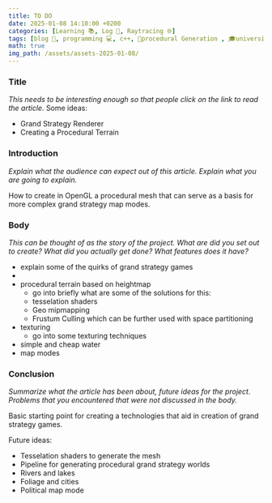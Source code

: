 ```yaml
---
title: TO DO
date: 2025-01-08 14:10:00 +0200
categories: [Learning 📚, Log 📖, Raytracing 🌐]
tags: [blog 📝, programming 💻, c++, 🔀procedural Generation , 🎓university, 🎨graphics , 🌍Grand Strategy]
math: true
img_path: /assets/assets-2025-01-08/
---
```



### Title
*This needs to be interesting enough so that people click on the link to read the article.*
Some ideas:

- Grand Strategy Renderer 
- Creating a Procedural Terrain

### Introduction
*Explain what the audience can expect out of this article. Explain what you are going to explain.*

How to create in OpenGL a procedural mesh that can serve as a basis for more complex grand strategy map modes.

### Body
*This can be thought of as the story of the project. What are did you set out to create? What did you actually get done? What features does it have?*

- explain some of the quirks of grand strategy games
- 
- procedural terrain based on heightmap
  - go into briefly what are some of the solutions for this:
  - tesselation shaders
  - Geo mipmapping
  - Frustum Culling which can be further used with space partitioning
- texturing
  - go into some texturing techniques
- simple and cheap water
- map modes

### Conclusion
*Summarize what the article has been about, future ideas for the project. Problems that you encountered that were not discussed in the body.*

Basic starting point for creating a technologies that aid in creation of grand strategy games.

Future ideas:

- Tesselation shaders to generate the mesh
- Pipeline for generating procedural grand strategy worlds
- Rivers and lakes
- Foliage and cities
- Political map mode

